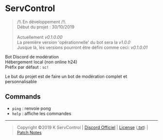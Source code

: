 
# **ServControl**

> /!\ En développement /!\ \
Début du projet : 30/10/2019 \
\
Actuellement *v0.1.0.00* \
La première version 'opérationnelle' du bot sera la *v1.0.0* \
Jusque là, les versions pourront être défini comme ceci: *v0.1.0.01*

Bot Discord de modération \
Hébergement local (non online h24) \
Préfix par défaut : `sc!`

Le but du projet est de faire un bot de modération complet et personnalisable

## **Commands**

* `ping` : renvoie pong
* `help` : affiche les commandes

---
> Copyright ©2019 K ServControl |
 [Discord Officiel](https://discord.gg/GwhVqCX) |
 [License](https://github.com/Kev-17/ServControl/blob/master/LICENSE.md)
  ([.txt](https://github.com/Kev-17/ServControl/blob/master/license.txt)) |
 [Patch Notes](https://github.com/Kev-17/ServControl/blob/master/patch_notes.md)
